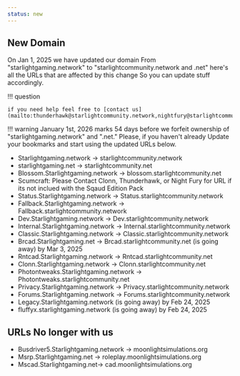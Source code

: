 ```yaml
---
status: new
---
```


## New Domain

On Jan 1, 2025 we have updated our domain From "starlightgaming.network" to "starlightcommunity.network and .net" here's all the URLs that are affected by this change
So you can update stuff accordingly. 

!!! question

    if you need help feel free to [contact us](mailto:thunderhawk@starlightcommunity.network,nightfury@starlightcommunity.network).

!!! warning
    January 1st, 2026 marks 54 days before we forfeit ownership of "starlightgaming.network" and ".net." Please, if 
    you haven't already Update your bookmarks and start using the updated URLs below.

* Starlightgaming.network → starlightcommunity.network
* starlightgaming.net → starlightcommunity.net
* Blossom.Starlightgaming.network → blossom.starlightcommunity.net
* Scumcraft: Please Contact Clonn, Thunderhawk, or Night Fury for URL if its not inclued with the Sqaud Edition Pack
* Status.Starlightgaming.network → Status.starlightcommunity.network
* Fallback.Starlightgaming.network → Fallback.starlightcommunity.network
* Dev.Starlightgaming.network → Dev.starlightcommunity.network
* Internal.Starlightgaming.network → Internal.starlightcommunity.network
* Classic.Starlightgaming.network → Classic.starlightcommunity.network
* Brcad.Starlightgaming.net → Brcad.starlightcommunity.net (is going away) by Mar 3, 2025
* Rntcad.Starlightgaming.network → Rntcad.starlightcommunity.net
* Clonn.Starlightgaming.network → Clonn.starlightcommunity.net
* Photontweaks.Starlightgaming.network → Photontweaks.starlightcommunity.net
* Privacy.Starlightgaming.network → Privacy.starlightcommunity.network
* Forums.Starlightgaming.network → Forums.starlightcommunity.network
* Legacy.Starlightgaming.network (is going away) by Feb 24, 2025
* fluffyx.starlightgaming.network (is going away) by Feb 24, 2025

## URLs No longer with us

* Busdriver5.Starlightgaming.network → moonlightsimulations.org
* Msrp.Starlightgaming.net → roleplay.moonlightsimulations.org
* Mscad.Starlightgaming.net→ cad.moonlightsimulations.org
